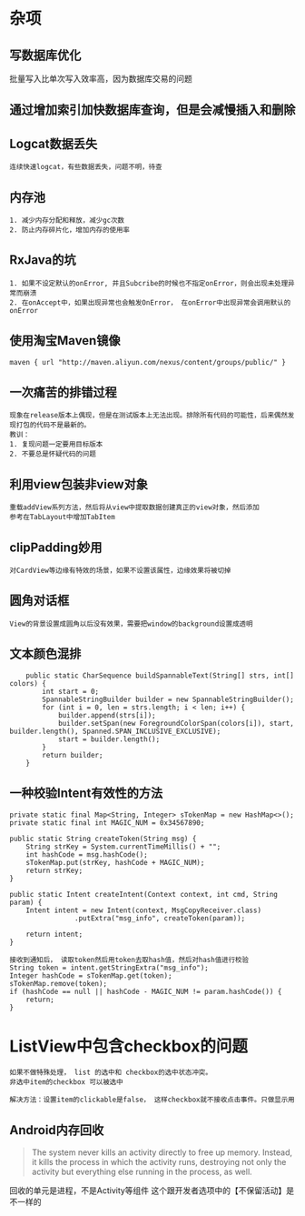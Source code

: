 # 杂项

## 写数据库优化
批量写入比单次写入效率高，因为数据库交易的问题

## 通过增加索引加快数据库查询，但是会减慢插入和删除

## Logcat数据丢失
    连续快速logcat，有些数据丢失，问题不明，待查

## 内存池
    1. 减少内存分配和释放，减少gc次数
    2. 防止内存碎片化，增加内存的使用率     


## RxJava的坑
    1. 如果不设定默认的onError, 并且Subcribe的时候也不指定onError，则会出现未处理异常而崩溃
    2. 在onAccept中，如果出现异常也会触发OnError， 在onError中出现异常会调用默认的onError    

## 使用淘宝Maven镜像
    maven { url "http://maven.aliyun.com/nexus/content/groups/public/" }      
  
## 一次痛苦的排错过程
    现象在release版本上偶现，但是在测试版本上无法出现。排除所有代码的可能性，后来偶然发现打包的代码不是最新的。
    教训： 
    1. 复现问题一定要用目标版本
    2. 不要总是怀疑代码的问题

## 利用view包装非view对象
    重载addView系列方法，然后将从view中提取数据创建真正的view对象，然后添加
    参考在TabLayout中增加TabItem
    
## clipPadding妙用
    对CardView等边缘有特效的场景，如果不设置该属性，边缘效果将被切掉

## 圆角对话框
    View的背景设置成圆角以后没有效果，需要把window的background设置成透明

## 文本颜色混排
        public static CharSequence buildSpannableText(String[] strs, int[] colors) {
            int start = 0;
            SpannableStringBuilder builder = new SpannableStringBuilder();
            for (int i = 0, len = strs.length; i < len; i++) {
                builder.append(strs[i]);
                builder.setSpan(new ForegroundColorSpan(colors[i]), start, builder.length(), Spanned.SPAN_INCLUSIVE_EXCLUSIVE);
                start = builder.length();
            }
            return builder;
        }

## 一种校验Intent有效性的方法
    private static final Map<String, Integer> sTokenMap = new HashMap<>();
    private static final int MAGIC_NUM = 0x34567890;

    public static String createToken(String msg) {
        String strKey = System.currentTimeMillis() + "";
        int hashCode = msg.hashCode();
        sTokenMap.put(strKey, hashCode + MAGIC_NUM);
        return strKey;
    }

    public static Intent createIntent(Context context, int cmd, String param) {
        Intent intent = new Intent(context, MsgCopyReceiver.class)
                    .putExtra("msg_info", createToken(param));

        return intent;
    }

    接收到通知后， 读取token然后用token去取hash值，然后对hash值进行校验
    String token = intent.getStringExtra("msg_info");
    Integer hashCode = sTokenMap.get(token);
    sTokenMap.remove(token);
    if (hashCode == null || hashCode - MAGIC_NUM != param.hashCode()) {
        return;
    }


# ListView中包含checkbox的问题
    如果不做特殊处理， list 的选中和 checkbox的选中状态冲突。 
    非选中item的checkbox 可以被选中

    解决方法：设置item的clickable是false， 这样checkbox就不接收点击事件。只做显示用


## Android内存回收
> The system never kills an activity directly to free up memory. Instead, it kills the process in which the activity runs, destroying not only the activity but everything else running in the process, as well. 

回收的单元是进程，不是Activity等组件
这个跟开发者选项中的【不保留活动】是不一样的

